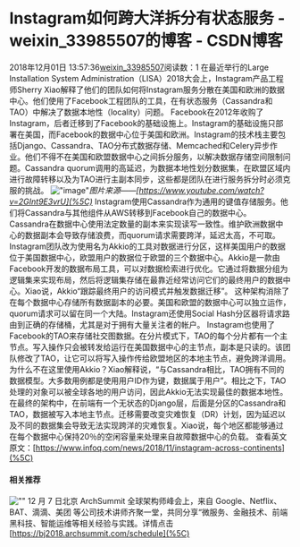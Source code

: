 # Instagram如何跨大洋拆分有状态服务 - weixin_33985507的博客 - CSDN博客
2018年12月01日 13:57:36[weixin_33985507](https://me.csdn.net/weixin_33985507)阅读数：1
在最近举行的Large Installation System Administration（LISA）2018大会上，Instagram产品工程师Sherry Xiao解释了他们的团队如何将Instagram服务分散在美国和欧洲的数据中心。他们使用了Facebook工程团队的工具，在有状态服务（Cassandra和TAO）中解决了数据本地性（locality）问题。
Facebook在2012年收购了Instagram，后者迁移到了Facebook的基础设施上。Instagram的基础设施只部署在美国，而Facebook的数据中心位于美国和欧洲。Instagram的技术栈主要包括Django、Cassandra、TAO分布式数据存储、Memcached和Celery异步作业。他们不得不在美国和欧盟数据中心之间拆分服务，以解决数据存储空间限制问题。Cassandra quorum调用的高延迟，为数据本地性划分数据集，在欧盟区域内进行故障转移以及为TAO进行主副本同步，这些都是团队在进行服务拆分时必须克服的挑战。
![\"image\"](https://static.geekbang.org/infoq/5c0221dd73c20.png?imageView2/0/w/800)*图片来源——[https://www.youtube.com/watch?v=2GInt9E3vrU](%5C)*
Instagram使用Cassandra作为通用的键值存储服务。他们将Cassandra与其他组件从AWS转移到Facebook自己的数据中心。Cassandra在数据中心使用法定数量的副本来实现读写一致性。维护欧洲数据中心的数据副本会导致存储浪费，而quorum请求需要跨洋，延迟太高，不可取。Instagram团队改为使用名为Akkio的工具对数据进行分区，这样美国用户的数据位于美国数据中心，欧盟用户的数据位于欧盟的三个数据中心。Akkio是一款由Facebook开发的数据布局工具，可以对数据检索进行优化。它通过将数据分组为逻辑集来实现布局，然后将逻辑集存储在最靠近经常访问它们的最终用户的数据中心。Xiao说，Akkio“跟踪最终用户的访问模式并触发数据迁移”。
这种架构消除了在每个数据中心存储所有数据副本的必要。美国和欧盟的数据中心可以独立运作，quorum请求可以留在同一个大陆。Instagram还使用Social Hash分区器将请求路由到正确的存储桶，尤其是对于拥有大量关注者的帐户。
Instagram也使用了Facebook的TAO来存储社交图数据。在分片模式下，TAO的每个分片都有一个主节点。写入操作只会被转发给运行在美国数据中心的主节点，副本是只读的。该团队修改了TAO，让它可以将写入操作传给欧盟地区的本地主节点，避免跨洋调用。为什么不在这里使用Akkio？Xiao解释说，“与Cassandra相比，TAO拥有不同的数据模型。大多数用例都是使用用户ID作为键，数据属于用户”。相比之下，TAO处理的对象可以被全球各地的用户访问，因此Akkio无法实现最佳的数据本地性。
在最终的架构中，在前端有一个无状态的Django层，后面是分区的Cassandra和TAO，数据被写入本地主节点。迁移需要改变灾难恢复（DR）计划，因为延迟以及不同的数据集会导致无法实现跨洋的灾难恢复。Xiao说，每个地区都能够通过在每个数据中心保持20％的空闲容量来处理来自故障数据中心的负载。
查看英文原文：[https://www.infoq.com/news/2018/11/instagram-across-continents](%5C)
#### 相关推荐
![\"\"](https://static001.infoq.cn/resource/image/9f/98/9f19d48cfbbd02dcda09ca2ee752f498.jpg)
12 月 7 日北京 ArchSummit 全球架构师峰会上，来自 Google、Netflix、BAT、滴滴、美团 等公司技术讲师齐聚一堂，共同分享“微服务、金融技术、前端黑科技、智能运维等相关经验与实践。详情点击 [https://bj2018.archsummit.com/schedule](%5C)
